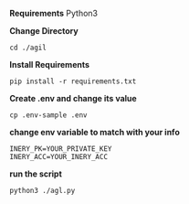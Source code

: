 **Requirements**
Python3


**Change Directory**

```
cd ./agil
```

**Install Requirements**

```
pip install -r requirements.txt
```

**Create .env and change its value**

```
cp .env-sample .env
```

**change env variable to match with your info**

```
INERY_PK=YOUR_PRIVATE_KEY
INERY_ACC=YOUR_INERY_ACC
```

**run the script**

```
python3 ./agl.py
```

